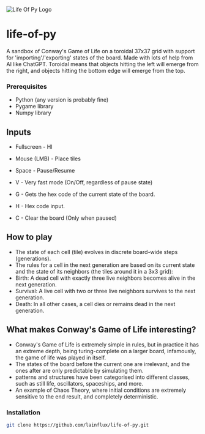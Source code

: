 ![Life Of Py Logo](https://i.nuuls.com/IHaEL.png)


# life-of-py
A sandbox of Conway's Game of Life on a toroidal 37x37 grid with support for 'importing'/'exporting' states of the board. 
Made with lots of help from AI like ChatGPT. Toroidal means that objects hitting the left will emerge from the right, and objects hitting the bottom edge will emerge from the top.


### Prerequisites
- Python (any version is probably fine)
- Pygame library
- Numpy library


## Inputs
- Fullscreen - HI
- Mouse (LMB) - Place tiles 
- Space - Pause/Resume
  
- V - Very fast mode (On/Off, regardless of pause state)
- G - Gets the hex code of the current state of the board. 
- H - Hex code input. 
- C - Clear the board (Only when paused)

## How to play 
- The state of each cell (tile) evolves in discrete board-wide steps (generations).
- The rules for a cell in the next generation are based on its current state and the state of its neighbors (the tiles around it in a 3x3 grid):
- Birth: A dead cell with exactly three live neighbors becomes alive in the next generation.
- Survival: A live cell with two or three live neighbors survives to the next generation.
- Death: In all other cases, a cell dies or remains dead in the next generation.

## What makes Conway's Game of Life interesting?
- Conway's Game of Life is extremely simple in rules, but in practice it has an extreme depth, being turing-complete on a larger board, infamously, the game of life was played in itself.
- The states of the board before the current one are irrelevant, and the ones after are only predictable by simulating them.
- patterns and structures have been categorised into different classes, such as still life, oscillators, spaceships, and more.
- An example of Chaos Theory, where initial conditions are extremely sensitive to the end result, and completely deterministic. 

### Installation
```bash
git clone https://github.com/lainflux/life-of-py.git
